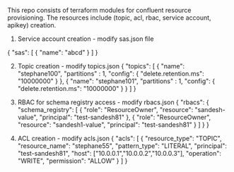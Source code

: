 This repo consists of terraform modules for confluent resource provisioning. The resources include (topic, acl, rbac, service account, apikey) creation. 

1. Service account creation - modify sas.json file 

{
    "sas": [
       {
         "name": "abcd"
       }
    ]
  }

2. Topic creation - modify topics.json
{
    "topics": [
      {
        "name": "stephane100",
        "partitions" : 1,
        "config": {
          "delete.retention.ms": "10000000"
        }
      },
      {
        "name": "stephane101",
        "partitions" : 1,
        "config": {
          "delete.retention.ms": "10000000"
        }
      }
    ]
  }

3. RBAC for schema registry access - modify rbacs.json
{
    "rbacs": {
      "schema_registry": [
        {
          "role": "ResourceOwner",
          "resource": "sandesh-value",
          "principal": "test-sandesh81"
        },
        {
            "role": "ResourceOwner",
            "resource": "sandesh1-value",
            "principal": "test-sandesh81"
          }
      ]
    }
  }

4. ACL creation - modify acls.json
{
    "acls": [
      {
        "resource_type": "TOPIC",
        "resource_name": "stephane55",
        "pattern_type": "LITERAL",
        "principal": "test-sandesh81",
        "host": ["10.0.0.1","10.0.0.2","10.0.0.3"],
        "operation": "WRITE",
        "permission": "ALLOW"
      }
   ]
}
